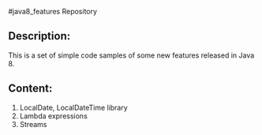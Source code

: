 #java8_features Repository

## Description:
This is a set of simple code samples of some new features released in Java 8.

## Content:

1. LocalDate, LocalDateTime library
2. Lambda expressions
3. Streams
